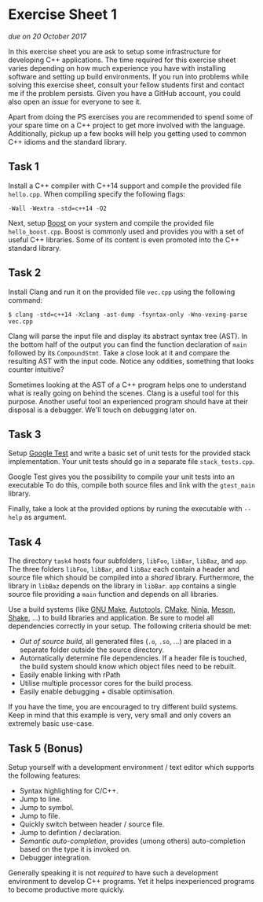 # Exercise Sheet 1

*due on 20 October 2017*

In this exercise sheet you are ask to setup some infrastructure for developing C++ applications.
The time required for this exercise sheet varies depending on how much experience you have with installing software and setting up build environments.
If you run into problems while solving this exercise sheet, consult your fellow students first and contact me if the problem persists.
Given you have a GitHub account, you could also open an *issue* for everyone to see it.

Apart from doing the PS exercises you are recommended to spend some of your spare time on a C++ project to get more involved with the language.
Additionally, pickup up a few books will help you getting used to common C++ idioms and the standard library.

## Task 1

Install a C++ compiler with C++14 support and compile the provided file `hello.cpp`.
When compiling specify the following flags:

    -Wall -Wextra -std=c++14 -O2

Next, setup [Boost] on your system and compile the provided file `hello_boost.cpp`.
Boost is commonly used and provides you with a set of useful C++ libraries.
Some of its content is even promoted into the C++ standard library.

[Boost]: http://www.boost.org/

## Task 2

Install Clang and run it on the provided file `vec.cpp` using the following command:

    $ clang -std=c++14 -Xclang -ast-dump -fsyntax-only -Wno-vexing-parse vec.cpp

Clang will parse the input file and display its abstract syntax tree (AST).
In the bottom half of the output you can find the function declaration of `main` followed by its `CompoundStmt`.
Take a close look at it and compare the resulting AST with the input code.
Notice any oddities, something that looks counter intuitive?

Sometimes looking at the AST of a C++ program helps one to understand what is really going on behind the scenes.
Clang is a useful tool for this purpose.
Another useful tool an experienced program should have at their disposal is a debugger.
We'll touch on debugging later on.

## Task 3

Setup [Google Test] and write a basic set of unit tests for the provided stack implementation.
Your unit tests should go in a separate file `stack_tests.cpp`.

[Google Test]: (https://github.com/google/googletest)

Google Test gives you the possibility to compile your unit tests into an executable
To do this, compile both source files and link with the `gtest_main` library.

Finally, take a look at the provided options by runing the executable with `--help` as argument.

## Task 4

The directory `task4` hosts four subfolders, `libFoo`, `libBar`, `libBaz`, and `app`.
The three folders `libFoo`, `libBar`, and `libBaz` each contain a header and source file which should be compiled into a *shared* library.
Furthermore, the library in `libBaz` depends on the library in `libBar`.
`app` contains a single source file providing a `main` function and depends on all libraries.

Use a build systems (like [GNU Make], [Autotools], [CMake], [Ninja], [Meson], [Shake], ...) to build libraries and application.
Be sure to model all dependencies correctly in your setup.
The following criteria should be met:

[GNU Make]: https://www.gnu.org/software/make/
[Autotools]: https://www.gnu.org/software/automake/manual/html_node/Autotools-Introduction.html
[CMake]: https://cmake.org/
[Ninja]: https://ninja-build.org/
[Meson]: http://mesonbuild.com/
[Shake]: http://shakebuild.com/

- *Out of source build*, all generated files (`.o`, `.so`, ...) are placed in a separate folder outside the source directory.
- Automatically determine file dependencies.
  If a header file is touched, the build system should know which object files need to be rebuilt.
- Easily enable linking with rPath
- Utilise multiple processor cores for the build process.
- Easily enable debugging + disable optimisation.

If you have the time, you are encouraged to try different build systems.
Keep in mind that this example is very, very small and only covers an extremely basic use-case.

## Task 5 (Bonus)

Setup yourself with a development environment / text editor which supports the following features:

- Syntax highlighting for C/C++.
- Jump to line.
- Jump to symbol.
- Jump to file.
- Quickly switch between header / source file.
- Jump to defintion / declaration.
- *Semantic auto-completion*, provides (umong others) auto-completion based on the type it is invoked on.
- Debugger integration.

Generally speaking it is not *required* to have such a development environment to develop C++ programs.
Yet it helps inexperienced programs to become productive more quickly.
